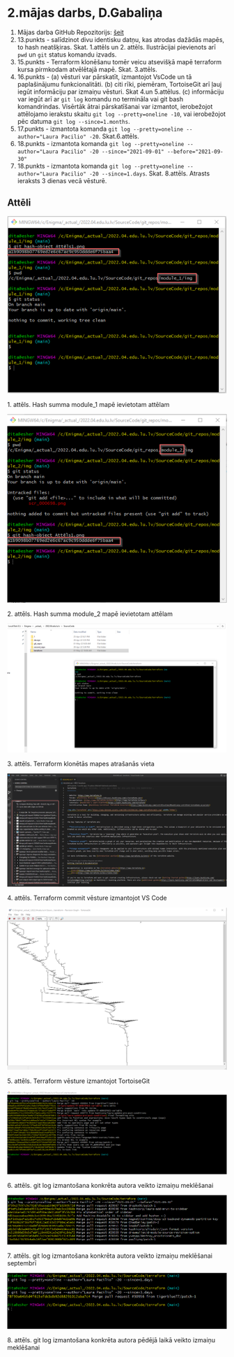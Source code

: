 # 2.mājas darbs, D.Gabaliņa

1. Mājas darba GitHub Repozitorijs: [šeit](https://github.com/DitaGabalina/devops_2)
2. 13.punkts - salīdzinot divu identisku datņu, kas atrodas dažādās mapēs, to hash neatšķiras. Skat. 1.attēls un 2. attēls. Ilustrācijai pievienots arī `pwd` un `git` status komandu izvads.
3. 15.punkts - Terraform klonēšanu tomēr veicu atsevišķā mapē terraform kursa pirmkodam atvēlētajā mapē. Skat. 3.attēls.
4. 16.punkts - (a) vēsturi var pārskatīt, izmantojot VsCode un tā paplašinājumu funkcionalitāti. (b) citi rīki, piemēram, TortoiseGit arī ļauj iegūt informāciju par izmaiņu vēsturi. Skat 4.un 5.attēlus. (c) informāciju var iegūt arī ar `git log` komandu no termināla vai git bash komandrindas. Visērtāk ātrai pārskatīšanai var izmantot, ierobežojot attēlojamo ierakstu skaitu `git log --pretty=oneline -10`, vai ierobežojot pēc datuma `git log --since=1.months`.
5. 17.punkts - izmantota komanda `git log --pretty=oneline --author="Laura Pacilio" -20`. Skat.6.attēls.
6. 18.punkts - izmantota komanda `git log --pretty=oneline --author="Laura Pacilio" -20 --since="2021-09-01" --before="2021-09-30"`
7. 18.punkts - izmantota komanda `git log --pretty=oneline --author="Laura Pacilio" -20 --since=1.days`. Skat. 8.attēls. Atrasts ieraksts 3 dienas vecā vēsturē.


## Attēli

![module_1](./img/scr_000698.png)
<figcaption>1. attēls. Hash summa module_1 mapē ievietotam attēlam</figcaption>

![module_2](./img/scr_000700.png)
<figcaption>2. attēls. Hash summa module_2 mapē ievietotam attēlam</figcaption>

![terraform](./img/scr_000702.png)
<figcaption>3. attēls. Terraform klonētās mapes atrašanās vieta</figcaption>

![commit vēsture ar VS Code](./img/scr_000704.png)
<figcaption>4. attēls. Terraform commit vēsture izmantojot VS Code</figcaption>

![commit vēsture ar TortoiseGit](./img/scr_000706.png)
<figcaption>5. attēls. Terraform vēsture izmantojot TortoiseGit</figcaption>

![git log - Laura](./img/scr_000708.png)
<figcaption>6. attēls. git log izmantošana konkrēta autora veikto izmaiņu meklēšanai</figcaption>

![git log - Laura - septembrī](./img/scr_000712.png)
<figcaption>7. attēls. git log izmantošana konkrēta autora veikto izmaiņu meklēšanai septembrī</figcaption>

![git log - Laura nesen](./img/scr_000710.png)
<figcaption>8. attēls. git log izmantošana konkrēta autora pēdējā laikā veikto izmaiņu meklēšanai</figcaption>